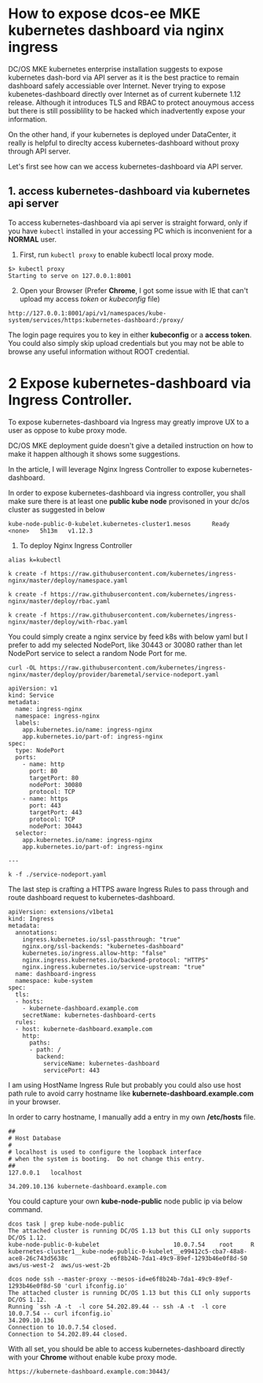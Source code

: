 # How to expose dcos-ee MKE kubernetes dashboard via nginx ingress

DC/OS MKE kubernetes enterprise installation suggests to expose kubernetes dash-bord via API server as it is the best practice to remain dashboard safely accessiable over Internet. Never trying to expose kubenetes-dashboard directly over Internet as of current kubernete 1.12 release. Although it introduces TLS  and RBAC to protect anouymous access but there is still possiblility to be hacked which inadvertently expose your information. 

On the other hand, if your kubernetes is deployed under DataCenter, it really is helpful to direclty access kubernetes-dashboard without proxy through API server. 

Let's first see how can we access kubernetes-dashboard via API server. 


## 1.  access kubernetes-dashboard via kubernetes api server

To access kubernetes-dashboard via api server is straight forward, only if you have ```kubectl``` installed in your accessing PC which is inconvenient for a **NORMAL** user. 


1. First, run ```kubectl proxy``` to enable kubectl local proxy mode. 
```
$> kubectl proxy
Starting to serve on 127.0.0.1:8001
```
2. Open your Browser (Prefer **Chrome**, I got some issue with IE that can't upload my access *token* or *kubeconfig* file)

```
http://127.0.0.1:8001/api/v1/namespaces/kube-system/services/https:kubernetes-dashboard:/proxy/
```

The login page requires you to key in either **kubeconfig** or a **access token**. You could also simply skip upload credentials but you may not be able to browse any useful information without ROOT credential. 

# 2 Expose kubernetes-dashboard via Ingress Controller. 

To expose kubernetes-dashboard via Ingress may greatly improve UX to a user as oppose to kube proxy mode. 

DC/OS MKE deployment guide doesn't give a detailed instruction on how to make it happen although it shows some suggestions. 

In the article, I will leverage Nginx Ingress Controller to expose kubernetes-dashboard. 


In order to expose kubernetes-dashboard via ingress controller, you shall make sure there is at least one **public kube node** provisoned in your dc/os cluster as suggested in below


```
kube-node-public-0-kubelet.kubernetes-cluster1.mesos      Ready    <none>   5h13m   v1.12.3
```

1. To deploy Nginx Ingress Controller

```
alias k=kubectl
```
```
k create -f https://raw.githubusercontent.com/kubernetes/ingress-nginx/master/deploy/namespace.yaml

k create -f https://raw.githubusercontent.com/kubernetes/ingress-nginx/master/deploy/rbac.yaml

k create -f https://raw.githubusercontent.com/kubernetes/ingress-nginx/master/deploy/with-rbac.yaml

```
You could simply create a nginx service by feed k8s with below yaml but I prefer to add my selected NodePort, like 30443 or 30080 rather than let NodePort service to select a random Node Port for me. 

```
curl -OL https://raw.githubusercontent.com/kubernetes/ingress-nginx/master/deploy/provider/baremetal/service-nodeport.yaml
```
```
apiVersion: v1
kind: Service
metadata:
  name: ingress-nginx
  namespace: ingress-nginx
  labels:
    app.kubernetes.io/name: ingress-nginx
    app.kubernetes.io/part-of: ingress-nginx
spec:
  type: NodePort
  ports:
    - name: http
      port: 80
      targetPort: 80
      nodePort: 30080 
      protocol: TCP
    - name: https
      port: 443
      targetPort: 443
      protocol: TCP
      nodePort: 30443
  selector:
    app.kubernetes.io/name: ingress-nginx
    app.kubernetes.io/part-of: ingress-nginx

---

k -f ./service-nodeport.yaml

```

The last step is crafting a HTTPS aware Ingress Rules to pass through and route dashboard request to kubernetes-dashboard. 

```
apiVersion: extensions/v1beta1
kind: Ingress
metadata:
  annotations:
    ingress.kubernetes.io/ssl-passthrough: "true"
    nginx.org/ssl-backends: "kubernetes-dashboard"
    kubernetes.io/ingress.allow-http: "false"
    nginx.ingress.kubernetes.io/backend-protocol: "HTTPS"
    nginx.ingress.kubernetes.io/service-upstream: "true"
  name: dashboard-ingress
  namespace: kube-system
spec:
  tls:
  - hosts:
    - kubernete-dashboard.example.com
    secretName: kubernetes-dashboard-certs
  rules:
  - host: kubernete-dashboard.example.com
    http:
      paths:
      - path: /
        backend:
          serviceName: kubernetes-dashboard
          servicePort: 443
```

I am using HostName Ingress Rule but probably you could also use host path rule to avoid carry hostname like **kubernete-dashboard.example.com** in your browser. 

In order to carry hostname, I manually add a entry in my own **/etc/hosts** file. 

```
##
# Host Database
#
# localhost is used to configure the loopback interface
# when the system is booting.  Do not change this entry.
##
127.0.0.1	localhost

34.209.10.136 kubernete-dashboard.example.com
```

You could capture your own **kube-node-public** node public ip via below command. 

```
dcos task | grep kube-node-public
The attached cluster is running DC/OS 1.13 but this CLI only supports DC/OS 1.12.
kube-node-public-0-kubelet                     10.0.7.54    root     R    kubernetes-cluster1__kube-node-public-0-kubelet__e99412c5-cba7-48a8-ace8-26c743d5638c            e6f8b24b-7da1-49c9-89ef-1293b46e0f8d-S0  aws/us-west-2  aws/us-west-2b
```
```
dcos node ssh --master-proxy --mesos-id=e6f8b24b-7da1-49c9-89ef-1293b46e0f8d-S0 'curl ifconfig.io'
The attached cluster is running DC/OS 1.13 but this CLI only supports DC/OS 1.12.
Running `ssh -A -t  -l core 54.202.89.44 -- ssh -A -t  -l core 10.0.7.54 -- curl ifconfig.io`
34.209.10.136
Connection to 10.0.7.54 closed.
Connection to 54.202.89.44 closed.
```

With all set, you should be able to access kubernetes-dashboard directly with your **Chrome** without enable kube proxy mode. 


```
https://kubernete-dashboard.example.com:30443/
```